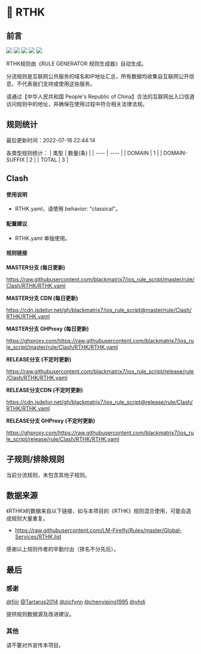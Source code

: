 # 🧸 RTHK

## 前言

![](https://shields.io/badge/-移除重复规则-ff69b4) ![](https://shields.io/badge/-DOMAIN与DOMAIN--SUFFIX合并-green) ![](https://shields.io/badge/-DOMAIN--SUFFIX间合并-critical) ![](https://shields.io/badge/-DOMAIN--SUFFIX与DOMAIN--KEYWORD合并-blue) ![](https://shields.io/badge/-IP--CIDR(6)合并-blueviolet) 

RTHK规则由《RULE GENERATOR 规则生成器》自动生成。

分流规则是互联网公共服务的域名和IP地址汇总，所有数据均收集自互联网公开信息，不代表我们支持或使用这些服务。

请通过【中华人民共和国 People's Republic of China】合法的互联网出入口信道访问规则中的地址，并确保在使用过程中符合相关法律法规。

## 规则统计

最后更新时间：2022-07-18 22:44:14

各类型规则统计：
| 类型 | 数量(条)  | 
| ---- | ----  |
| DOMAIN | 1  | 
| DOMAIN-SUFFIX | 2  | 
| TOTAL | 3  | 


## Clash 

#### 使用说明
- RTHK.yaml，请使用 behavior: "classical"。

#### 配置建议
- RTHK.yaml 单独使用。

#### 规则链接
**MASTER分支 (每日更新)**

https://raw.githubusercontent.com/blackmatrix7/ios_rule_script/master/rule/Clash/RTHK/RTHK.yaml

**MASTER分支 CDN (每日更新)**

https://cdn.jsdelivr.net/gh/blackmatrix7/ios_rule_script@master/rule/Clash/RTHK/RTHK.yaml

**MASTER分支 GHProxy (每日更新)**

https://ghproxy.com/https://raw.githubusercontent.com/blackmatrix7/ios_rule_script/master/rule/Clash/RTHK/RTHK.yaml

**RELEASE分支 (不定时更新)**

https://raw.githubusercontent.com/blackmatrix7/ios_rule_script/release/rule/Clash/RTHK/RTHK.yaml

**RELEASE分支CDN (不定时更新)**

https://cdn.jsdelivr.net/gh/blackmatrix7/ios_rule_script@release/rule/Clash/RTHK/RTHK.yaml

**RELEASE分支 GHProxy (不定时更新)**

https://ghproxy.com/https://raw.githubusercontent.com/blackmatrix7/ios_rule_script/release/rule/Clash/RTHK/RTHK.yaml

## 子规则/排除规则


当前分流规则，未包含其他子规则。

## 数据来源

《RTHK》的数据来自以下链接，如与本项目的《RTHK》规则混合使用，可能会造成规则大量重复。

- https://raw.githubusercontent.com/LM-Firefly/Rules/master/Global-Services/RTHK.list


感谢以上规则作者的辛勤付出（排名不分先后）。

## 最后

### 感谢

[@fiiir](https://github.com/fiiir) [@Tartarus2014](https://github.com/Tartarus2014) [@zjcfynn](https://github.com/zjcfynn) [@chenyiping1995](https://github.com/chenyiping1995) [@vhdj](https://github.com/vhdj)

提供规则数据源及改进建议。

### 其他

请不要对外宣传本项目。